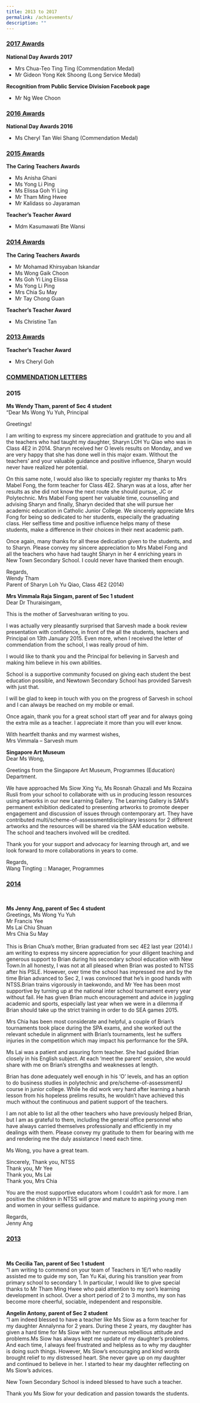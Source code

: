 ```yaml
---
title: 2013 to 2017
permalink: /achievements/
description: ""
---
```

<h3><u>2017 Awards</u></h3>

**National Day Awards 2017**

* Mrs Chua-Teo Ting Ting (Commendation Medal)
* Mr Gideon Yong Kek Shoong (Long Service Medal)

**Recognition from Public Service Division Facebook page**

* Mr Ng Wee Choon

<h3><u>2016 Awards</u></h3>

**National Day Awards 2016**

* Ms Cheryl Tan Wei Shang (Commendation Medal)

<h3><u>2015 Awards</u></h3>

**The Caring Teachers Awards**

* Ms Anisha Ghani
* Ms Yong Li Ping
* Ms Elissa Goh Yi Ling
* Mr Tham Ming Hwee
* Mr Kalidass so Jayaraman

**Teacher’s Teacher Award**

* Mdm Kasumawati Bte Wansi

<h3><u>2014 Awards</u></h3>

**The Caring Teachers Awards**

* Mr Mohamad Khirsyaban Iskandar
* Ms Wong Gaik Choon
* Ms Goh Yi Ling Elissa
* Ms Yong Li Ping
* Mrs Chia Su May
* Mr Tay Chong Guan

**Teacher’s Teacher Award**

* Ms Christine Tan

<h3><u>2013 Awards</u></h3>

**Teacher’s Teacher Award**

* Mrs Cheryl Goh

<h3><u>COMMENDATION LETTERS</u></h3>

### 2015 <br>
**Ms Wendy Tham, parent of Sec 4 student** <br>
“Dear Ms Wong Yu Yuh, Principal

Greetings!

I am writing to express my sincere appreciation and gratitude to you and all the teachers who had taught my daughter, Sharyn LOH Yu Qiao who was in Class 4E2 in 2014. Sharyn received her O levels results on Monday, and we are very happy that she has done well in this major exam. Without the teachers’ and your valuable guidance and positive influence, Sharyn would never have realized her potential.

On this same note, I would also like to specially register my thanks to Mrs Mabel Fong, the form teacher for Class 4E2. Sharyn was at a loss, after her results as she did not know the next route she should pursue, JC or Polytechnic. Mrs Mabel Fong spent her valuable time, counselling and advising Sharyn and finally, Sharyn decided that she will pursue her academic education in Catholic Junior College. We sincerely appreciate Mrs Fong for being so dedicated to her students, especially the graduating class. Her selfless time and positive influence helps many of these students, make a difference in their choices in their next academic path.

Once again, many thanks for all these dedication given to the students, and to Sharyn. Please convey my sincere appreciation to Mrs Mabel Fong and all the teachers who have had taught Sharyn in her 4 enriching years in New Town Secondary School. I could never have thanked them enough.

Regards, <br>
Wendy Tham<br>
Parent of Sharyn Loh Yu Qiao, Class 4E2 (2014)

**Mrs Vimmala Raja Singam, parent of Sec 1 student**<br>
Dear Dr Thuraisingam,

This is the mother of Sarveshvaran writing to you.

I was actually very pleasantly surprised that Sarvesh made a book review presentation with confidence, in front of the all the students, teachers and Principal on 13th January 2015. Even more, when I received the letter of commendation from the school, I was really proud of him.

I would like to thank you and the Principal for believing in Sarvesh and making him believe in his own abilities.

School is a supportive community focused on giving each student the best education possible, and Newtown Secondary School has provided Sarvesh with just that.

I will be glad to keep in touch with you on the progress of Sarvesh in school and I can always be reached on my mobile or email.

Once again,  thank you for a great school start off year and for always going the extra mile as a teacher. I appreciate it more than you will ever know.

With heartfelt thanks and my warmest wishes, <br>
Mrs Vimmala – Sarvesh mum

**Singapore Art Museum**<br>
Dear Ms Wong,

Greetings from the Singapore Art Museum, Programmes (Education) Department.

We have approached Ms Siow Xing Yu, Ms Rosnah Ghazali and Ms Rozaina Rusli from your school to collaborate with us in producing lesson resources using artworks in our new Learning Gallery. The Learning Gallery is SAM’s permanent exhibition dedicated to presenting artworks to promote deeper engagement and discussion of issues through contemporary art. They have contributed multi/scheme-of-assessmentdisciplinary lessons for 2 different artworks and the resources will be shared via the SAM education website. The school and teachers involved will be credited.

Thank you for your support and advocacy for learning through art, and we look forward to more collaborations in years to come.

Regards,<br>
Wang Tingting :: Manager, Programmes

<h3><u>2014</u></h3><br>

**Ms Jenny Ang, parent of Sec 4 student**<br>
Greetings, Ms Wong Yu Yuh<br>
Mr Francis Yee<br>
Ms Lai Chiu Shuan<br>
Mrs Chia Su May<br><br>This is Brian Chua’s mother, Brian graduated from sec 4E2 last year (2014).I am writing to express my sincere appreciation for your diligent teaching and generous support to Brian during his secondary school education with New Town.In all honesty, I was not at all pleased when Brian was posted to NTSS after his PSLE.  However, over time the school has impressed me and by the time Brian advanced to Sec 2, I was convinced that he’s in good hands with NTSS.Brian trains vigorously in taekwondo, and Mr Yee has been most supportive by turning up at the national inter school tournament every year without fail.  He has given Brian much encouragement and advice in juggling academic and sports, especially last year when we were in a dilemma if Brian should take up the strict training in order to do SEA games 2015.

Mrs Chia has been most considerate and helpful, a couple of Brian’s tournaments took place during the SPA exams, and she worked out the relevant schedule in alignment with Brian’s tournaments, lest he suffers injuries in the competition which may impact his performance for the SPA.

Ms Lai was a patient and assuring form teacher.  She had guided Brian closely in his English subject.  At each ‘meet the parent’ session, she would share with me on Brian’s strengths and weaknesses at length.

Brian has done adequately well enough in his ‘O’ levels, and has an option to do business studies in polytechnic and pre/scheme-of-assessmentU course in junior college.  While he did work very hard after learning a harsh lesson from his hopeless prelims results, he wouldn’t have achieved this much without the continuous and patient support of the teachers.

I am not able to list all the other teachers who have previously helped Brian, but I am as grateful to them, including the general office personnel who have always carried themselves professionally and efficiently in my dealings with them.  Please convey my gratitude to them for bearing with me and rendering me the duly assistance I need each time.

Ms Wong, you have a great team.

Sincerely,
Thank you, NTSS<br>
Thank you, Mr Yee<br>
Thank you, Ms Lai<br>
Thank you, Mrs Chia<br>

You are the most supportive educators whom I couldn’t ask for more.
I am positive the children in NTSS will grow and mature to aspiring young men and women in your selfless guidance.

Regards, <br>
Jenny Ang

<h3><u>2013</u></h3><br>

**Ms Cecilia Tan, parent of Sec 1 student**<br>
“I am writing to commend on your team of Teachers in 1E/1 who readily assisted me to guide my son, Tan Yu Kai, during his transition year from primary school to secondary 1.  In particular, I would like to give special thanks to Mr Tham Ming Hwee who paid attention to my son’s learning development in school.  Over a short period of 2 to 3 months, my son has become more cheerful, sociable, independent and responsible.

**Angelin Antony, parent of Sec 2 student**<br>
“I am indeed blessed to have a teacher like Ms Siow as a form teacher for my daughter Annalynna for 2 years. During these 2 years, my daughter has given a hard time for Ms Siow with her numerous rebellious attitude and problems.Ms Siow has always kept me update of my daughter’s problems. And each time, I always feel frustrated and helpless as to why my daughter is doing such things. However, Ms Siow’s encouraging and kind words brought relief to my distressed heart. She never gave up on my daughter and continued to believe in her. I started to hear my daughter reflecting on Ms Siow’s advices.

New Town Secondary School is indeed blessed to have such a teacher.

Thank you Ms Siow for your dedication and passion towards the students.